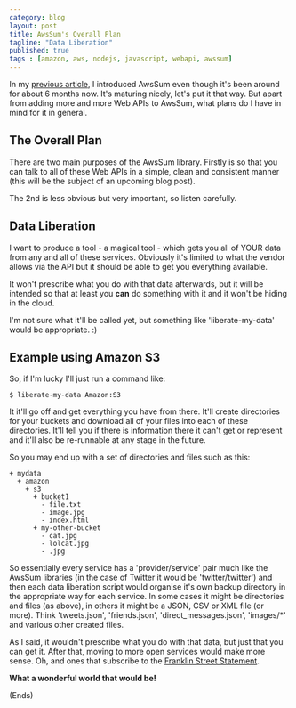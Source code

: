```yaml
---
category: blog
layout: post
title: AwsSum's Overall Plan
tagline: "Data Liberation"
published: true
tags : [amazon, aws, nodejs, javascript, webapi, awssum]
---
```

In my [previous article](node-awssum.html), I introduced AwsSum even though it's been around for about 6 months
now. It's maturing nicely, let's put it that way. But apart from adding more and more Web APIs to AwsSum, what plans do
I have in mind for it in general.

## The Overall Plan ##

There are two main purposes of the AwsSum library. Firstly is so that you can talk to all of these Web APIs in a
simple, clean and consistent manner (this will be the subject of an upcoming blog post).

The 2nd is less obvious but very important, so listen carefully.

## Data Liberation ##

I want to produce a tool - a magical tool - which gets you all of YOUR data from any and all of these
services. Obviously it's limited to what the vendor allows via the API but it should be able to get you everything
available.

It won't prescribe what you do with that data afterwards, but it will be intended so that at least you **can** do
something with it and it won't be hiding in the cloud.

I'm not sure what it'll be called yet, but something like 'liberate-my-data' would be appropriate. :)

## Example using Amazon S3 ##

So, if I'm lucky I'll just run a command like:

    $ liberate-my-data Amazon:S3

It it'll go off and get everything you have from there. It'll create directories for your buckets and download all of
your files into each of these directories. It'll tell you if there is information there it can't get or represent and
it'll also be re-runnable at any stage in the future.

So you may end up with a set of directories and files such as this:

    + mydata
      + amazon
        + s3
          + bucket1
            - file.txt
            - image.jpg
            - index.html
          + my-other-bucket
            - cat.jpg
            - lolcat.jpg
            - .jpg

So essentially every service has a 'provider/service' pair much like the AwsSum libraries (in the case of Twitter it
would be 'twitter/twitter') and then each data liberation script would organise it's own backup directory in the
appropriate way for each service. In some cases it might be directories and files (as above), in others it might be a
JSON, CSV or XML file (or more). Think 'tweets.json', 'friends.json', 'direct_messages.json', 'images/\*' and various
other created files.

As I said, it wouldn't prescribe what you do with that data, but just that you can get it. After that, moving to more
open services would make more sense. Oh, and ones that subscribe to the [Franklin Street
Statement](http://autonomo.us/2008/07/franklin-street-statement/).

**What a wonderful world that would be!**

(Ends)
